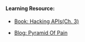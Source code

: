 #### Learning Resource:

  * [Book: Hacking APIs(Ch. 3)](https://nostarch.com/hacking-apis)
  
  * [Blog: Pyramid Of Pain](https://medium.com/bugbountywriteup/pyramid-of-pain-bf9d8653803)  
